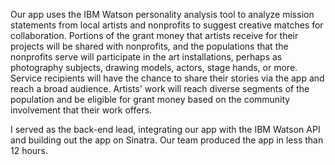 Our app uses the IBM Watson personality analysis tool to analyze mission statements from local artists and nonprofits to suggest creative matches for collaboration. Portions of the grant money that artists receive for their projects will be shared with nonprofits, and the populations that the nonprofits serve will participate in the art installations, perhaps as photography subjects, drawing models, actors, stage hands, or more. Service recipients will have the chance to share their stories via the app and reach a broad audience. Artists' work will reach diverse segments of the population and be eligible for grant money based on the community involvement that their work offers.

I served as the back-end lead, integrating our app with the IBM Watson API and building out the app on Sinatra. Our team produced the app in less than 12 hours.
